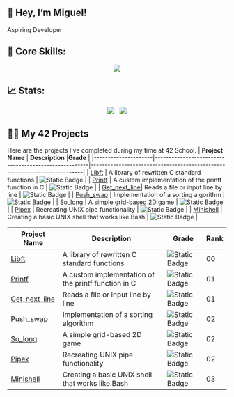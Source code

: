 ## 👋 Hey, I’m Miguel!
Aspiring Developer

## 🚀 Core Skills:
<p align="center">
  <a href="https://skillicons.dev">
    <img src="https://skillicons.dev/icons?i=git,c,js,html,css,tailwind,react,mongodb" />
  </a>
</p>


## 📈 Stats:
<p align="center">
  <img src="https://github-readme-streak-stats.herokuapp.com/?user=m3irel3s&theme=github_dark&hide_border=true&border_radius=10"/>&nbsp;&nbsp;
  <img src="https://github-readme-stats.vercel.app/api/top-langs/?username=m3irel3s&theme=github_dark&hide_border=true&border_radius=10&layout=compact"/>
</p>


## 👨‍💻 My 42 Projects

Here are the projects I’ve completed during my time at 42 School.
| **Project Name**                                             | **Description**                                      |**Grade**                                                                 |
|---------------------|------------------------------------------------------|---------------------------------------------------------------------------|
| [Libft](https://github.com/m3irel3s/42_Libft)                | A library of rewritten C standard functions         | ![Static Badge](https://img.shields.io/badge/125%2F100-%2328a745?style=flat) |
| [Printf](https://github.com/m3irel3s/42_Ft_Printf)           | A custom implementation of the printf function in C | ![Static Badge](https://img.shields.io/badge/100%2F100-%2328a745?style=flat) |
| [Get_next_line](https://github.com/m3irel3s/42_Get_next_line)| Reads a file or input line by line                  | ![Static Badge](https://img.shields.io/badge/125%2F100-%2328a745?style=flat) |
| [Push_swap](https://github.com/m3irel3s/42_Push_swap)        | Implementation of a sorting algorithm               | ![Static Badge](https://img.shields.io/badge/96%2F100-%2328a745?style=flat)  |
| [So_long](https://github.com/m3irel3s/42_So_long)            | A simple grid-based 2D game                         | ![Static Badge](https://img.shields.io/badge/125%2F100-%2328a745?style=flat) |
| [Pipex](https://github.com/m3irel3s/42_Pipex)                | Recreating UNIX pipe functionality                  | ![Static Badge](https://img.shields.io/badge/100%2F100-%2328a745?style=flat) |
| [Minishell](https://github.com/m3irel3s/42_Minishell)        | Creating a basic UNIX shell that works like Bash    | ![Static Badge](https://img.shields.io/badge/99%2F100-%2328a745?style=flat) |  


<div align="center">

| **Project Name**                                             | **Description**                                      | **Grade**                                                                 | **Rank** |
|--------------------------------------------------------------|------------------------------------------------------|---------------------------------------------------------------------------|----------|
| [Libft](https://github.com/m3irel3s/42_Libft)                | A library of rewritten C standard functions         | ![Static Badge](https://img.shields.io/badge/125%2F100-%2328a745?style=flat) | 00     |
| [Printf](https://github.com/m3irel3s/42_Ft_Printf)           | A custom implementation of the printf function in C | ![Static Badge](https://img.shields.io/badge/100%2F100-%2328a745?style=flat) | 01     |
| [Get_next_line](https://github.com/m3irel3s/42_Get_next_line)| Reads a file or input line by line                  | ![Static Badge](https://img.shields.io/badge/125%2F100-%2328a745?style=flat) | 01     |
| [Push_swap](https://github.com/m3irel3s/42_Push_swap)        | Implementation of a sorting algorithm               | ![Static Badge](https://img.shields.io/badge/96%2F100-%2328a745?style=flat)  | 02     |
| [So_long](https://github.com/m3irel3s/42_So_long)            | A simple grid-based 2D game                         | ![Static Badge](https://img.shields.io/badge/125%2F100-%2328a745?style=flat) | 02     |
| [Pipex](https://github.com/m3irel3s/42_Pipex)                | Recreating UNIX pipe functionality                  | ![Static Badge](https://img.shields.io/badge/100%2F100-%2328a745?style=flat) | 02     |
| [Minishell](https://github.com/m3irel3s/42_Minishell)        | Creating a basic UNIX shell that works like Bash    | ![Static Badge](https://img.shields.io/badge/99%2F100-%2328a745?style=flat)  | 03     |

</div>
